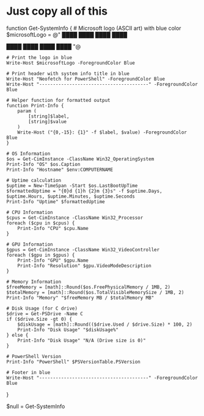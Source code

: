# Just copy all of this


function Get-SystemInfo {
    # Microsoft logo (ASCII art) with blue color
    $microsoftLogo = @"
████  ████
████  ████

████  ████
████  ████
"@
    
    # Print the logo in blue
    Write-Host $microsoftLogo -ForegroundColor Blue

    # Print header with system info title in blue
    Write-Host "Neofetch for PowerShell" -ForegroundColor Blue
    Write-Host "----------------------------------------" -ForegroundColor Blue

    # Helper function for formatted output
    function Print-Info {
        param (
            [string]$label,
            [string]$value
        )
        Write-Host ("{0,-15}: {1}" -f $label, $value) -ForegroundColor Blue
    }

    # OS Information
    $os = Get-CimInstance -ClassName Win32_OperatingSystem
    Print-Info "OS" $os.Caption
    Print-Info "Hostname" $env:COMPUTERNAME

    # Uptime calculation
    $uptime = New-TimeSpan -Start $os.LastBootUpTime
    $formattedUptime = "{0}d {1}h {2}m {3}s" -f $uptime.Days, $uptime.Hours, $uptime.Minutes, $uptime.Seconds
    Print-Info "Uptime" $formattedUptime

    # CPU Information
    $cpus = Get-CimInstance -ClassName Win32_Processor
    foreach ($cpu in $cpus) {
        Print-Info "CPU" $cpu.Name
    }

    # GPU Information
    $gpus = Get-CimInstance -ClassName Win32_VideoController
    foreach ($gpu in $gpus) {
        Print-Info "GPU" $gpu.Name
        Print-Info "Resolution" $gpu.VideoModeDescription
    }

    # Memory Information
    $freeMemory = [math]::Round($os.FreePhysicalMemory / 1MB, 2)
    $totalMemory = [math]::Round($os.TotalVisibleMemorySize / 1MB, 2)
    Print-Info "Memory" "$freeMemory MB / $totalMemory MB"

    # Disk Usage (for C drive)
    $drive = Get-PSDrive -Name C
    if ($drive.Size -gt 0) {
        $diskUsage = [math]::Round(($drive.Used / $drive.Size) * 100, 2)
        Print-Info "Disk Usage" "$diskUsage%"
    } else {
        Print-Info "Disk Usage" "N/A (Drive size is 0)"
    }

    # PowerShell Version
    Print-Info "PowerShell" $PSVersionTable.PSVersion

    # Footer in blue
    Write-Host "----------------------------------------" -ForegroundColor Blue
}

$null = Get-SystemInfo
